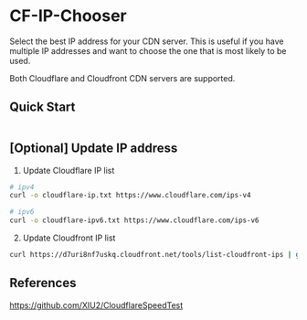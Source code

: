 # CF-IP-Chooser

Select the best IP address for your CDN server. This is useful if you have multiple IP addresses and want to choose the one that is most likely to be used.

Both Cloudflare and Cloudfront CDN servers are supported. 

## Quick Start

```bash

```

## [Optional] Update IP address

1. Update Cloudflare IP list

```bash
# ipv4
curl -o cloudflare-ip.txt https://www.cloudflare.com/ips-v4

# ipv6
curl -o cloudflare-ipv6.txt https://www.cloudflare.com/ips-v6
```

2. Update Cloudfront IP list

```bash
curl https://d7uri8nf7uskq.cloudfront.net/tools/list-cloudfront-ips | grep -o -E "([0-9]{1,3}[\.]){3}[0-9]{1,3}\/[0-9]+" > cloudfront-ip.txt
```


## References

https://github.com/XIU2/CloudflareSpeedTest
